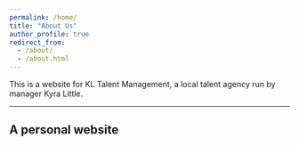 ```yaml
---
permalink: /home/
title: "About Us"
author_profile: true
redirect_from: 
  - /about/
  - /about.html
---
```


This is a website for KL Talent Management, a local talent agency run by manager Kyra Little. 

**************

## A personal website


